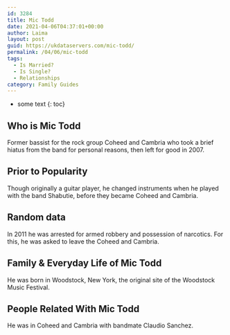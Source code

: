 ```yaml
---
id: 3284
title: Mic Todd
date: 2021-04-06T04:37:01+00:00
author: Laima
layout: post
guid: https://ukdataservers.com/mic-todd/
permalink: /04/06/mic-todd
tags:
  - Is Married?
  - Is Single?
  - Relationships
category: Family Guides
---
```


* some text
{: toc}


## Who is Mic Todd
                  
                  
                  
Former bassist for the rock group Coheed and Cambria who took a brief hiatus from the band for personal reasons, then left for good in 2007.
                  
              
            
              
            
                
                
                
## Prior to Popularity
                  
                  
                  
Though originally a guitar player, he changed instruments when he played with the band Shabutie, before they became Coheed and Cambria.
                  
              
            
              
            
                
                
                
## Random data
                  
                  
                  
In 2011 he was arrested for armed robbery and possession of narcotics. For this, he was asked to leave the Coheed and Cambria.
                  
              
            
              
            
                
                
                
## Family & Everyday Life of Mic Todd
                  
                  
                  
He was born in Woodstock, New York, the original site of the Woodstock Music Festival.
                  
              
            
              
            
                
                
                
## People Related With Mic Todd
                  
                  
                  
He was in Coheed and Cambria with bandmate Claudio Sanchez.
                  
              
            
              
            
                
              
            
              
              
            
            
              
            
          
          
          